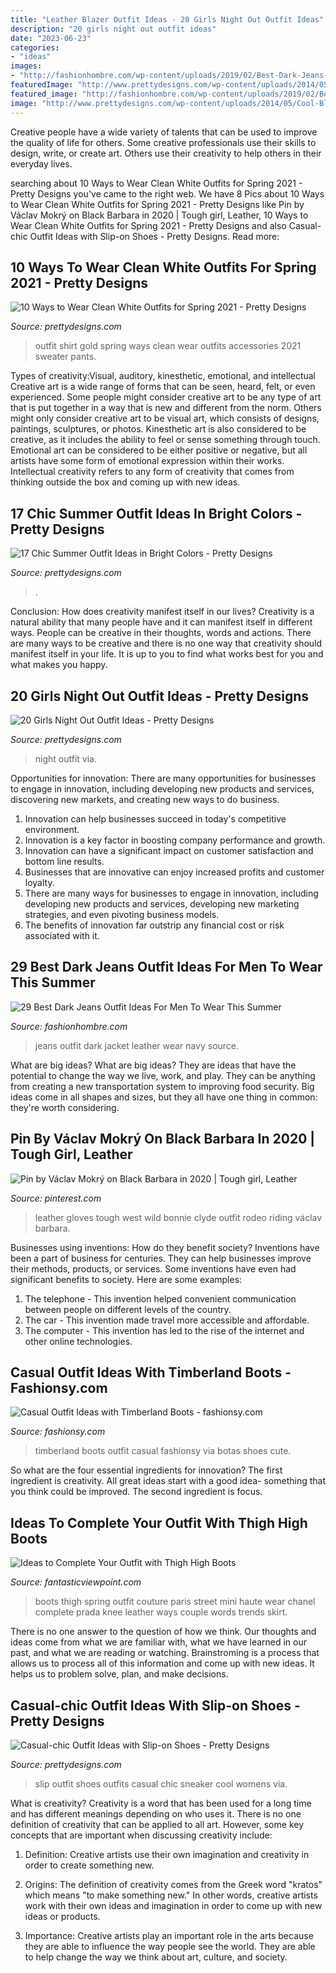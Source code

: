 ```yaml
---
title: "Leather Blazer Outfit Ideas - 20 Girls Night Out Outfit Ideas"
description: "20 girls night out outfit ideas"
date: "2023-06-23"
categories:
- "ideas"
images:
- "http://fashionhombre.com/wp-content/uploads/2019/02/Best-Dark-Jeans-Outfit-Ideas-For-Men-6.jpg"
featuredImage: "http://www.prettydesigns.com/wp-content/uploads/2014/05/Cool-Black-Outfit-with-Slip-on-Shoes.jpg"
featured_image: "http://fashionhombre.com/wp-content/uploads/2019/02/Best-Dark-Jeans-Outfit-Ideas-For-Men-6.jpg"
image: "http://www.prettydesigns.com/wp-content/uploads/2014/05/Cool-Black-Outfit-with-Slip-on-Shoes.jpg"
---
```



Creative people have a wide variety of talents that can be used to improve the quality of life for others. Some creative professionals use their skills to design, write, or create art. Others use their creativity to help others in their everyday lives.

	

		
searching about 10 Ways to Wear Clean White Outfits for Spring 2021 - Pretty Designs you've came to the right web. We have 8 Pics about 10 Ways to Wear Clean White Outfits for Spring 2021 - Pretty Designs like Pin by Václav Mokrý on Black Barbara in 2020 | Tough girl, Leather, 10 Ways to Wear Clean White Outfits for Spring 2021 - Pretty Designs and also Casual-chic Outfit Ideas with Slip-on Shoes - Pretty Designs. Read more:
		
    
## 10 Ways To Wear Clean White Outfits For Spring 2021 - Pretty Designs

<img loading=lazy src="https://www.prettydesigns.com/wp-content/uploads/2014/01/White-Outfit-for-2014-White-shirt-with-gold-accessories..jpg" onerror="this.onerror=null;this.src='https://tse1.mm.bing.net/th?id=OIP.-jSLGLsN_4jxO5uTVhhLSwAAAA&amp;pid=15.1';" alt="10 Ways to Wear Clean White Outfits for Spring 2021 - Pretty Designs">

_Source: prettydesigns.com_

>outfit shirt gold spring ways clean wear outfits accessories 2021 sweater pants. 

	

Types of creativity:Visual, auditory, kinesthetic, emotional, and intellectual
Creative art is a wide range of forms that can be seen, heard, felt, or even experienced. Some people might consider creative art to be any type of art that is put together in a way that is new and different from the norm. Others might only consider creative art to be visual art, which consists of designs, paintings, sculptures, or photos. Kinesthetic art is also considered to be creative, as it includes the ability to feel or sense something through touch. Emotional art can be considered to be either positive or negative, but all artists have some form of emotional expression within their works. Intellectual creativity refers to any form of creativity that comes from thinking outside the box and coming up with new ideas.

    
## 17 Chic Summer Outfit Ideas In Bright Colors - Pretty Designs

<img loading=lazy src="http://www.prettydesigns.com/wp-content/uploads/2014/06/Chic-Summer-Outfit.jpg" onerror="this.onerror=null;this.src='https://tse4.mm.bing.net/th?id=OIP.YPBAn0ImFOHGF9vsnu9yVAHaK3&amp;pid=15.1';" alt="17 Chic Summer Outfit Ideas in Bright Colors - Pretty Designs">

_Source: prettydesigns.com_

>. 

	

Conclusion: How does creativity manifest itself in our lives?
Creativity is a natural ability that many people have and it can manifest itself in different ways. People can be creative in their thoughts, words and actions. There are many ways to be creative and there is no one way that creativity should manifest itself in your life. It is up to you to find what works best for you and what makes you happy.

    
## 20 Girls Night Out Outfit Ideas - Pretty Designs

<img loading=lazy src="http://www.prettydesigns.com/wp-content/uploads/2015/09/20-girls-night-out-outfit-ideas13.jpg" onerror="this.onerror=null;this.src='https://tse3.mm.bing.net/th?id=OIP.rC3VmS2Bjcmu6NIu55275QHaLH&amp;pid=15.1';" alt="20 Girls Night Out Outfit Ideas - Pretty Designs">

_Source: prettydesigns.com_

>night outfit via. 

	

Opportunities for innovation: There are many opportunities for businesses to engage in innovation, including developing new products and services, discovering new markets, and creating new ways to do business.
1. Innovation can help businesses succeed in today's competitive environment.
2. Innovation is a key factor in boosting company performance and growth.
3. Innovation can have a significant impact on customer satisfaction and bottom line results.
4. Businesses that are innovative can enjoy increased profits and customer loyalty.
5. There are many ways for businesses to engage in innovation, including developing new products and services, developing new marketing strategies, and even pivoting business models.
6. The benefits of innovation far outstrip any financial cost or risk associated with it.

    
## 29 Best Dark Jeans Outfit Ideas For Men To Wear This Summer

<img loading=lazy src="http://fashionhombre.com/wp-content/uploads/2019/02/Best-Dark-Jeans-Outfit-Ideas-For-Men-6.jpg" onerror="this.onerror=null;this.src='https://tse2.mm.bing.net/th?id=OIP.Yv9ZsGqy6K-oLfbVpDLtOAHaLJ&amp;pid=15.1';" alt="29 Best Dark Jeans Outfit Ideas For Men To Wear This Summer">

_Source: fashionhombre.com_

>jeans outfit dark jacket leather wear navy source. 

	

What are big ideas?
What are big ideas? They are ideas that have the potential to change the way we live, work, and play. They can be anything from creating a new transportation system to improving food security. Big ideas come in all shapes and sizes, but they all have one thing in common: they're worth considering.

    
## Pin By Václav Mokrý On Black Barbara In 2020 | Tough Girl, Leather

<img loading=lazy src="https://i.pinimg.com/736x/31/67/31/316731c9e78dabf0f1013d0aca03b2fc.jpg" onerror="this.onerror=null;this.src='https://tse1.mm.bing.net/th?id=OIP.XD7WD2bG--mNo_xyDaOSyAHaOa&amp;pid=15.1';" alt="Pin by Václav Mokrý on Black Barbara in 2020 | Tough girl, Leather">

_Source: pinterest.com_

>leather gloves tough west wild bonnie clyde outfit rodeo riding václav barbara. 

	

Businesses using inventions: How do they benefit society?
Inventions have been a part of business for centuries. They can help businesses improve their methods, products, or services.  Some inventions have even had significant benefits to society. Here are some examples: 
1. The telephone - This invention helped convenient communication between people on different levels of the country.
2. The car - This invention made travel more accessible and affordable.
3. The computer - This invention has led to the rise of the internet and other online technologies.

    
## Casual Outfit Ideas With Timberland Boots - Fashionsy.com

<img loading=lazy src="http://fashionsy.com/wp-content/uploads/2015/01/DSC_0093.jpg" onerror="this.onerror=null;this.src='https://tse4.mm.bing.net/th?id=OIP.FQvJwaaa2DSUyZ8GR7ftdgHaKx&amp;pid=15.1';" alt="Casual Outfit Ideas with Timberland Boots - fashionsy.com">

_Source: fashionsy.com_

>timberland boots outfit casual fashionsy via botas shoes cute. 

	

So what are the four essential ingredients for innovation? The first ingredient is creativity. All great ideas start with a good idea- something that you think could be improved. The second ingredient is focus.

    
## Ideas To Complete Your Outfit With Thigh High Boots

<img loading=lazy src="http://www.fantasticviewpoint.com/wp-content/uploads/2013/11/la-modella-mafia-chanel-and-thigh-high-boots-street-style-at-haute-couture-spring-2013-fashion-week.jpg" onerror="this.onerror=null;this.src='https://tse4.mm.bing.net/th?id=OIP.aYSyNClzf3p2Ziqn0TNdgwHaLH&amp;pid=15.1';" alt="Ideas to Complete Your Outfit with Thigh High Boots">

_Source: fantasticviewpoint.com_

>boots thigh spring outfit couture paris street mini haute wear chanel complete prada knee leather ways couple words trends skirt. 

	

There is no one answer to the question of how we think. Our thoughts and ideas come from what we are familiar with, what we have learned in our past, and what we are reading or watching. Brainstroming is a process that allows us to process all of this information and come up with new ideas. It helps us to problem solve, plan, and make decisions.

    
## Casual-chic Outfit Ideas With Slip-on Shoes - Pretty Designs

<img loading=lazy src="http://www.prettydesigns.com/wp-content/uploads/2014/05/Cool-Black-Outfit-with-Slip-on-Shoes.jpg" onerror="this.onerror=null;this.src='https://tse1.mm.bing.net/th?id=OIP.E6Ktn8S4Ut38oJkoD3VzpAHaK-&amp;pid=15.1';" alt="Casual-chic Outfit Ideas with Slip-on Shoes - Pretty Designs">

_Source: prettydesigns.com_

>slip outfit shoes outfits casual chic sneaker cool womens via. 

	

What is creativity?
Creativity is a word that has been used for a long time and has different meanings depending on who uses it. There is no one definition of creativity that can be applied to all art. However, some key concepts that are important when discussing creativity include:
1) Definition: Creative artists use their own imagination and creativity in order to create something new.

2) Origins: The definition of creativity comes from the Greek word "kratos" which means "to make something new." In other words, creative artists work with their own ideas and imagination in order to come up with new ideas or products.

3) Importance: Creative artists play an important role in the arts because they are able to influence the way people see the world. They are able to help change the way we think about art, culture, and society.

